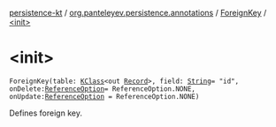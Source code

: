 [persistence-kt](../../index.md) / [org.panteleyev.persistence.annotations](../index.md) / [ForeignKey](index.md) / [&lt;init&gt;](.)

# &lt;init&gt;

`ForeignKey(table: `[`KClass`](https://kotlinlang.org/api/latest/jvm/stdlib/kotlin.reflect/-k-class/index.html)`<out `[`Record`](../../org.panteleyev.persistence/-record/index.md)`>, field: `[`String`](https://kotlinlang.org/api/latest/jvm/stdlib/kotlin/-string/index.html)` = "id", onDelete: `[`ReferenceOption`](../-reference-option/index.md)` = ReferenceOption.NONE, onUpdate: `[`ReferenceOption`](../-reference-option/index.md)` = ReferenceOption.NONE)`

Defines foreign key.


